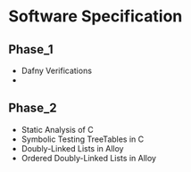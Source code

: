 # Software Specification

## Phase_1
 - Dafny Verifications
 - 

## Phase_2 
 - Static Analysis of C
 - Symbolic Testing TreeTables in C 
 - Doubly-Linked Lists in Alloy
 - Ordered Doubly-Linked Lists in Alloy

